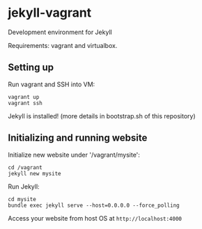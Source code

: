 # jekyll-vagrant
Development environment for Jekyll

Requirements: vagrant and virtualbox.

## Setting up
Run vagrant and SSH into VM:
```
vagrant up
vagrant ssh
```
Jekyll is installed! (more details in bootstrap.sh of this repository)

## Initializing and running website
Initialize new website under '/vagrant/mysite':
```
cd /vagrant
jekyll new mysite
```
Run Jekyll:
```
cd mysite
bundle exec jekyll serve --host=0.0.0.0 --force_polling
```
Access your website from host OS at `http://localhost:4000`
